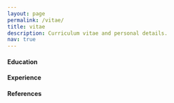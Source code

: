 ```yaml
---
layout: page
permalink: /vitae/
title: vitae
description: Curriculum vitae and personal details.
nav: true
---
```


#### Education





#### Experience





#### References
